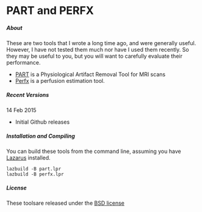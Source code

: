 # PART and PERFX

##### About

These are two tools that I wrote a long time ago, and were generally useful. However, I have not tested them much nor have I used them recently. So they may be useful to you, but you will want to carefully evaluate their performance.

 - [PART](http://www.mccauslandcenter.sc.edu/crnl/tools/part) is a Physiological Artifact Removal Tool for MRI scans
 - [Perfx](http://www.mccauslandcenter.sc.edu/crnl/tools/pwi) is a perfusion estimation tool.

##### Recent Versions

14 Feb 2015
 - Initial Github releases

##### Installation and Compiling

You can build these tools from the command line, assuming you have [Lazarus](http://www.lazarus-ide.org) installed.

```
lazbuild -B part.lpr
lazbuild -B perfx.lpr
```


##### License

These toolsare released under the [BSD license](https://opensource.org/licenses/BSD-2-Clause)


